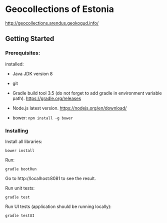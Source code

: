 # Geocollections of Estonia

http://geocollections.arendus.geokogud.info/

## Getting Started

### Prerequisites:

installed:

* Java JDK version 8

* git

* Gradle build tool 3.5 (do not forget to add gradle in environment variable path). https://gradle.org/releases

* Node.js latest version. https://nodejs.org/en/download/

* bower: ```npm install -g bower ```


### Installing

Install all libraries:

```
bower install
```
Run:
```
gradle bootRun
```
Go to http://localhost:8081 to see the result.

Run unit tests:
```
gradle test
```

Run UI tests (application should be running locally):
```
gradle testUI 
```